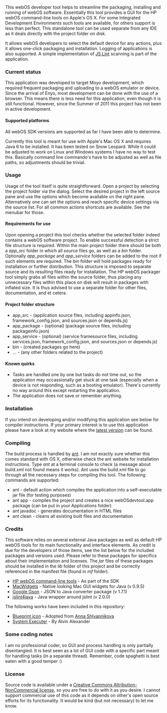 This webOS developer tool helps to streamline the packaging, installing and running of webOS software. Essentially this tool provides a GUI for the HP webOS command-line tools on Apple's OS X. For some Integrated Development Environments such tools are available, for others support is less than perfect. This standalone tool can be used separate from any IDE as it deals directly with the project folder on disk.

It allows webOS developers to select the default device for any actions, plus it allows one-click packaging and installation. Logging of applications is also supported. A simple implementation of [JS Lint](http://www.jslint.com/) scanning is part of the application.

### Current status
This application was developed to target Moyo development, which required frequent packaging and uploading to a webOS emulator or device. Since the arrival of Enyo, most development can be done with the use of a browser. This means there is less need for this application, even though it is still functional. However, since the Summer of 2011 this project has not been in active development.

#### Supported platforms
All webOS SDK versions are supported as far I have been able to determine.

Currently this tool is meant for use with Apple's Mac OS X and requires Java 6 to be installed. It has been tested on Snow Leopard. While it could be adjusted to work on Linux and Windows systems I have no way to test this. Basically command line commando's have to be adjusted as well as file paths, so adjustments should be trivial.

### Usage
Usage of the tool itself is quite straightforward. Open a project by selecting the project folder via the dialog. Select the desired project in the left source pane and use the options which become available on the right pane. Alternatively one can set the options and reach specific device settings via the source list. For all common actions shortcuts are available. See the menubar for those.

#### Requirements for use
Upon opening a project this tool checks whether the selected folder indeed contains a webOS software project. To enable successful detection a strict file structure is required. Within the main project folder there should be both a *app_src* folder in which all source files go, as well as a *bin* folder. Optionally *app_package* and *app_service* folders can be added to the root if such elements are required. The *bin* folder will hold packages ready for installation or further distribution. This structure is imposed to separate source and its resulting files ready for installation. The HP webOS packager tool simply grabs all files within the source folder, thus placing any unnecessary files within this place on disk will result in packages with inflated size. It is thus advised to use a separate folder for other files, documentation, and et cetera.

#### Project folder structure
* app_src - (application source files, including appinfo.json, framework_config.json, and sources.json or depends.js)
* app_package - (optional) (package source files, including packageinfo.json)
* app_service - (optional) (service framesource files, including services.json, framework_config.json, and sources.json or depends.js)
* bin - (created packages go here)
* ... - (any other folders related to the project)

#### Known quirks
* Tasks are handled one by one but tasks do not time out, so the application may occassionally get stuck at one task (especially when a device is not responding, such as a booting emulator). There's currently no way around this except restarting the application.
* The application does not save or remember anything.

### Installation
If you intend on developing and/or modifying this application see below for compiler instructions. If your primary interest is to use this application please have a look at my website where the [latest version](http://project.sinds1984.nl/) can be found.

### Compiling
The build process is handled by [ant](http://ant.apache.org/). I am not exactly sure whether this comes standard with OS X, otherwise check the ant website for installation instructions. Type *ant* at a terminal console to check (a message about build.xml not found means it works). Ant uses the build.xml file to go through all the necessary steps for compiling this tool. The following commands are supported:

* ant - default action which compiles the application into a self-executable jar file (for testing purposes)
* ant app - compiles the project and creates a nice webOSdevtool.app package (can be put in your Applications folder)
* ant javadoc - generates documentation in HTML files
* ant clean - cleans all existing built files and documentation

### Credits
This software relies on several external Java packages as well as default HP webOS tools for its main functionality and interface elements. As credit is due for the developers of those items, see the list below for the included packages and versions used. Please refer to these packages for specifics about their implementation and licenses. The *jar* files of these packages should be installed in the *lib* folder of this project and be correctly referenced in the manifest file (found in *mf* folder).

* [HP webOS command-line tools](https://developer.palm.com/content/api/dev-guide/tools/command-line-tools.html") - As part of the SDK
* [MacWidgets](http://code.google.com/p/macwidgets/) - Native looking Mac GUI widgets for Java (v 0.9.5)
* [Google Gson](http://code.google.com/p/google-gson/) - JSON to Java converter package (v 1.7.1)
* [jslint4java](http://code.google.com/p/jslint4java/) - Java wrapper around jslint (v 2.0.0)

The following works have been included in this repository:

* [Blueprint icon](http://shlyapnikova.deviantart.com/gallery/#/d2ug0n4) - Adopted from [Anna Shlyapnikova](http://shlyapnikova.deviantart.com/)
* [System Executer](http://devdaily.com/java/java-processbuilder-process-system-exec) - By Alvin Alexander

### Some coding notes
I am no professional coder, so GUI and process handling is only partially disentangled. It is best seen as a lot of GUI code with a specific part meant for handling tasks (in a separate thread). Remember, code spaghetti is best eaten with a good temper :)

### License
Source code is available under a [Creative Commons Attribution-NonCommercial license](http://creativecommons.org/licenses/by-nc/3.0/), so you are free to do with it as you desire. I cannot support commercial use of this code as it depends on other's open source efforts for its functionality. It would be kind (but not necessary) to let me know.